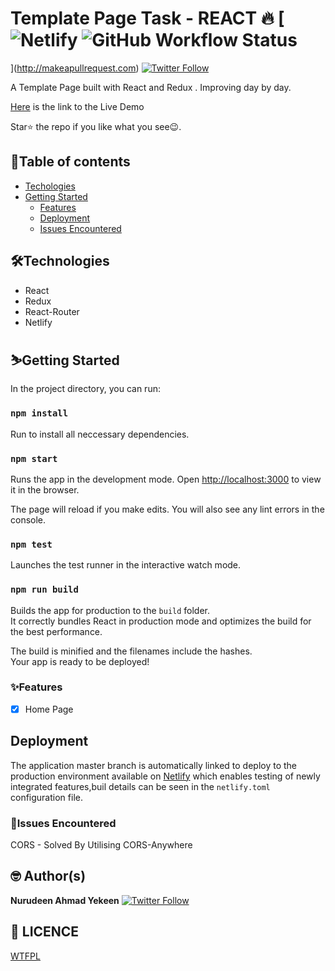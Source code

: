 # Template Page Task - REACT 🔥 [![Netlify](https://img.shields.io/netlify/ac318cf7-3b66-44f1-b18b-4b283dca4809) ![GitHub Workflow Status](https://img.shields.io/github/workflow/status/nuksi911/FormPlus/Template-Home) 
](http://makeapullrequest.com) [![Twitter Follow](https://img.shields.io/twitter/follow/nurudeenyekeen1?style=social)](https://twitter.com/nurudeenyekeen1)

A Template Page built with React and Redux . Improving day by day.

[Here](https://formplus-task.netlify.app/) is the link to the Live Demo

Star⭐ the repo if you like what you see😉.
## 📖Table of contents

- [Techologies](#technologies)
- [Getting Started](#getting-started)
  - [Features](#features)
  - [Deployment](#deployment)  
  - [Issues Encountered](#issue-encountered)

## 🛠️Technologies

- React
- Redux
- React-Router
- Netlify

## ⛷️Getting Started

In the project directory, you can run:

### `npm install`

Run to install all neccessary dependencies.
### `npm start`

Runs the app in the development mode.
Open [http://localhost:3000](http://localhost:3000) to view it in the browser.

The page will reload if you make edits.
You will also see any lint errors in the console.

### `npm test`

Launches the test runner in the interactive watch mode.

### `npm run build`

Builds the app for production to the `build` folder.\
It correctly bundles React in production mode and optimizes the build for the best performance.

The build is minified and the filenames include the hashes.\
Your app is ready to be deployed!

### ✨Features

- [x] Home Page


## Deployment

The application master branch is automatically linked to deploy to the production environment available on [Netlify](https://formplus-task.netlify.app) which enables
testing of newly integrated features,buil details can be seen in the `netlify.toml` configuration file.


### 📮Issues Encountered

CORS - Solved By Utilising CORS-Anywhere

## 🤓 Author(s)

**Nurudeen Ahmad Yekeen** [![Twitter Follow](https://img.shields.io/twitter/follow/nurudeenyekeen1?style=social)](https://twitter.com/nurudeenyekeen1)

## 🔖 LICENCE

[WTFPL](http://www.wtfpl.net/about/)
